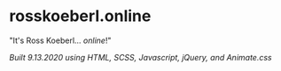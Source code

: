 # rosskoeberl.online
"It's Ross Koeberl... *online*!"

*Built 9.13.2020 using HTML, SCSS, Javascript, jQuery, and Animate.css*